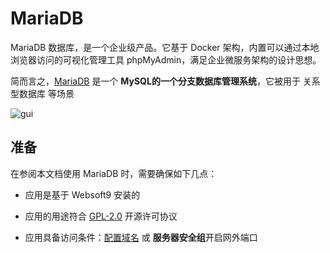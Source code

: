 # MariaDB

MariaDB 数据库，是一个企业级产品。它基于 Docker 架构，内置可以通过本地浏览器访问的可视化管理工具 phpMyAdmin，满足企业微服务架构的设计思想。 

简而言之，[MariaDB](https://mariadb.org/) 是一个 **MySQL的一个分支数据库管理系统**，它被用于 关系型数据库  等场景


![gui](http://libs.websoft9.com/Websoft9/DocsPicture/zh/mariadb/mariadb-gui-websoft9.png)


## 准备

在参阅本文档使用 MariaDB 时，需要确保如下几点：

- 应用是基于 Websoft9 安装的

- 应用的用途符合 [GPL-2.0](https://opensource.org/licenses/GPL-2.0) 开源许可协议

- 应用具备访问条件：[配置域名](./guide/appsetdomain) 或 **服务器安全组**开启网外端口